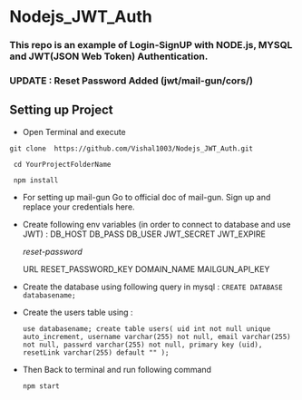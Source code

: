 # Nodejs_JWT_Auth


### This repo is an example of Login-SignUP with NODE.js, MYSQL and JWT(JSON Web Token) Authentication. 

### **UPDATE** : Reset Password Added (jwt/mail-gun/cors/)

## Setting up Project 

* Open Terminal and execute

 `git clone  https://github.com/Vishal1003/Nodejs_JWT_Auth.git`
 
 ` cd YourProjectFolderName`
 
` npm install`

* For setting up mail-gun Go to official doc of mail-gun. Sign up and replace your credentials here.

* Create following env variables (in order to connect to database and use JWT) :
    DB_HOST
    DB_PASS
    DB_USER
    JWT_SECRET
    JWT_EXPIRE

    _reset-password_

    URL
    RESET_PASSWORD_KEY
    DOMAIN_NAME
    MAILGUN_API_KEY
 
* Create the database using following query in mysql :
  `CREATE DATABASE databasename;`

* Create the users table using :

  `use databasename;
create table users(
    uid int not null unique auto_increment,
    username varchar(255) not null,
    email varchar(255) not null,
    passwrd varchar(255) not null,
    primary key (uid),
    resetLink varchar(255) default ""
);`


* Then Back to terminal and run following command 

  `npm start`


